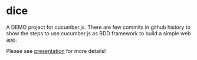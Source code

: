 # dice
A DEMO project for cucumber.js. There are few commits in github history to show the steps to use cucumber.js as BDD framework to build a simple web app.

Please see [presentation](https://docs.google.com/presentation/d/1m8SUyHGcIMaqWdWNg2zky-fdhEhBsrkApCJvVEgILzg/edit?usp=sharing) for more details!
